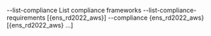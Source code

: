   --list-compliance     List compliance frameworks
  --list-compliance-requirements [{ens_rd2022_aws}]
--compliance {ens_rd2022_aws} [{ens_rd2022_aws} ...]
